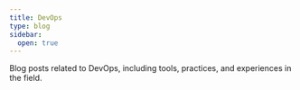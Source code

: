 ```yaml
---
title: DevOps
type: blog
sidebar:
  open: true
---
```


Blog posts related to DevOps, including tools, practices, and experiences in the field.
